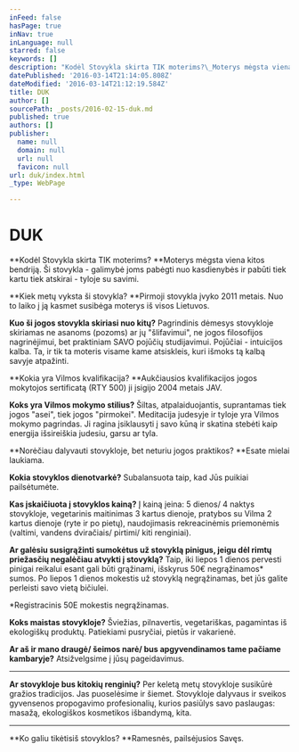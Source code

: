 ```yaml
---
inFeed: false
hasPage: true
inNav: true
inLanguage: null
starred: false
keywords: []
description: "Kodėl Stovykla skirta TIK moterims?\_Moterys mėgsta viena kitos bendriją. Ši stovykla - galimybė joms pabėgti nuo kasdienybės ir pabūti tiek kartu tiek atskirai - tyloje su savimi."
datePublished: '2016-03-14T21:14:05.808Z'
dateModified: '2016-03-14T21:12:19.584Z'
title: DUK
author: []
sourcePath: _posts/2016-02-15-duk.md
published: true
authors: []
publisher:
  name: null
  domain: null
  url: null
  favicon: null
url: duk/index.html
_type: WebPage

---
```

# DUK

**Kodėl Stovykla skirta TIK moterims? **Moterys mėgsta viena kitos bendriją. Ši stovykla - galimybė joms pabėgti nuo kasdienybės ir pabūti tiek kartu tiek atskirai - tyloje su savimi.

**Kiek metų vyksta ši stovykla? **Pirmoji stovykla įvyko 2011 metais. Nuo to laiko į ją kasmet susibėga moterys iš visos Lietuvos. 

**Kuo ši jogos stovykla skiriasi nuo kitų?** Pagrindinis dėmesys stovykloje skiriamas ne asanoms (pozoms) ar jų "šlifavimui", ne jogos filosofijos nagrinėjimui, bet praktiniam SAVO pojūčių studijavimui. Pojūčiai - intuicijos kalba. Ta, ir tik ta moteris visame kame atsiskleis, kuri išmoks tą kalbą savyje atpažinti.

**Kokia yra Vilmos kvalifikacija? **Aukčiausios kvalifikacijos jogos mokytojos sertificatą (RTY 500) ji įsigijo 2004 metais JAV.

**Koks yra Vilmos mokymo stilius?** Šiltas, atpalaiduojantis, suprantamas tiek jogos "asei", tiek jogos "pirmokei". Meditacija judesyje ir tyloje yra Vilmos mokymo pagrindas. Ji ragina įsiklausyti į savo kūną ir skatina stebėti kaip energija išsireiškia judesiu, garsu ar tyla.

**Norėčiau dalyvauti stovykloje, bet neturiu jogos praktikos? **Esate mielai laukiama.  

**Kokia stovyklos dienotvarkė?** Subalansuota taip, kad Jūs puikiai pailsėtumėte. 

**Kas įskaičiuota į stovyklos kainą?**
Į kainą įeina: 5 dienos/ 4 naktys stovykloje, vegetarinis maitinimas 3 kartus dienoje, pratybos su Vilma 2 kartus dienoje (ryte ir po pietų), naudojimasis rekreacinėmis priemonėmis (valtimi, vandens dviračiais/ pirtimi/ kiti renginiai). 

**Ar galėsiu susigrąžinti sumokėtus už stovyklą pinigus, jeigu dėl rimtų priežasčių negalėčiau atvykti į stovyklą?**
Taip, iki liepos 1 dienos pervesti pinigai reikalui esant gali būti grąžinami, išskyrus 50€ negrąžinamos\* sumos. Po liepos 1 dienos mokestis už stovyklą negrąžinamas, bet jūs galite perleisti savo vietą bičiulei. 

\*Registracinis 50E mokestis negrąžinamas.

**Koks maistas stovykloje?** Šviežias, pilnavertis, vegetariškas, pagamintas iš ekologiškų produktų. Patiekiami pusryčiai, pietūs ir vakarienė.

**Ar aš ir mano draugė/ šeimos narė/ bus apgyvendinamos tame pačiame kambaryje?** Atsižvelgsime į jūsų pageidavimus. 

****

**Ar stovykloje bus kitokių renginių?**
Per keletą metų stovykloje susikūrė gražios tradicijos. Jas puoselėsime ir šiemet. Stovykloje dalyvaus ir sveikos gyvensenos propogavimo profesionalių, kurios pasiūlys savo paslaugas: masažą, ekologiškos kosmetikos išbandymą, kita.

****

**Ko galiu tikėtis[][0]iš stovyklos? **Ramesnės, pailsėjusios Savęs.

[0]: http://jogamoterimssuvilma.lt/3dcd612d-f262-4963-95b9-587a22a4a603/